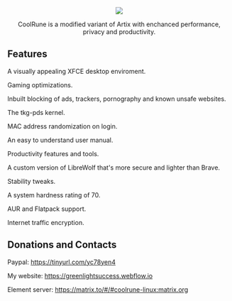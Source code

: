 <p align="center">
	<img src="https://i.postimg.cc/VLTRqVvW/logo.png" />
                                                                                                                                      
<p align="center">
	 CoolRune is a modified variant of Artix with enchanced performance, privacy and productivity.

## Features	 
A visually appealing XFCE desktop enviroment.

Gaming optimizations.

Inbuilt blocking of ads, trackers, pornography and known unsafe websites.

The tkg-pds kernel.

MAC address randomization on login.

An easy to understand user manual.
    
Productivity features and tools.

A custom version of LibreWolf that's more secure and lighter than Brave.
 
Stability tweaks.
  
A system hardness rating of 70.

AUR and Flatpack support.
	
Internet traffic encryption.
  
## Donations and Contacts
Paypal: https://tinyurl.com/yc78yen4

My website: https://greenlightsuccess.webflow.io

Element server: https://matrix.to/#/#coolrune-linux:matrix.org

